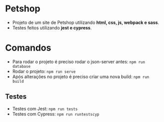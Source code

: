 # Petshop 
- Projeto de um site de Petshop utilizando **html, css, js, webpack e sass**. 
- Testes feitos utilizando **jest e cypress**.
# Comandos
- Para rodar o projeto é preciso rodar o json-server antes: ``npm run database ``
- Rodar o projeto: ``npm run serve``
- Após alterações no projeto é preciso criar uma nova build: ``npm run build``
## Testes
- Testes com Jest: ``npm run tests``
- Testes com Cypress: ``npm run runtestscyp``



